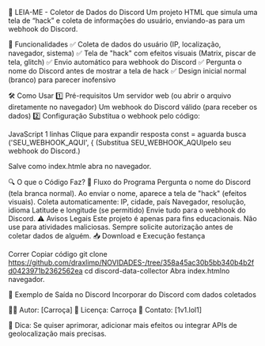 📌 LEIA-ME - Coletor de Dados do Discord
Um projeto HTML que simula uma tela de “hack” e coleta de informações do usuário, enviando-as para um webhook do Discord.

🚀 Funcionalidades
✅ Coleta de dados do usuário (IP, localização, navegador, sistema)
✅ Tela de "hack" com efeitos visuais (Matrix, piscar de tela, glitch)
✅ Envio automático para webhook do Discord
✅ Pergunta o nome do Discord antes de mostrar a tela de hack
✅ Design inicial normal (branco) para parecer inofensivo

🛠️ Como Usar
1️⃣ Pré-requisitos
Um servidor web (ou abrir o arquivo diretamente no navegador)
Um webhook do Discord válido (para receber os dados)
2️⃣ Configuração
Substitua o webhook pelo código:

JavaScript
1 linhas
Clique para expandir
resposta const = aguarda busca ('SEU_WEBHOOK_AQUI', {
(Substitua SEU_WEBHOOK_AQUIpelo seu webhook do Discord.)

Salve como index.htmle abra no navegador.

🔍 O que o Código Faz?
📌 Fluxo do Programa
Pergunta o nome do Discord (tela branca normal).
Ao enviar o nome, aparece a tela de "hack" (efeitos visuais).
Coleta automaticamente:
IP, cidade, país
Navegador, resolução, idioma
Latitude e longitude (se permitido)
Envie tudo para o webhook do Discord.
⚠️ Avisos Legais
Este projeto é apenas para fins educacionais.
Não use para atividades maliciosas.
Sempre solicite autorização antes de coletar dados de alguém.
📥 Download e Execução
festança

Correr
Copiar código
git clone https://github.com/draxlimp/NOVIDADES-/tree/358a45ac30b5bb340b4b2fd0423971b2362562ea
cd discord-data-collector
Abra index.htmlno navegador.

📌 Exemplo de Saída no Discord
Incorporar do Discord com dados coletados

👨‍💻 Autor: [Carroça]
🔗 Licença: Carroça
  💬 Contato: [1v1.lol1]

🌟 Dica: Se quiser aprimorar, adicionar mais efeitos ou integrar APIs de geolocalização mais precisas.

